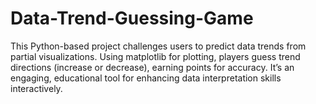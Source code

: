 # Data-Trend-Guessing-Game
This Python-based project challenges users to predict data trends from partial visualizations. Using matplotlib for plotting, players guess trend directions (increase or decrease), earning points for accuracy. It’s an engaging, educational tool for enhancing data interpretation skills interactively.
